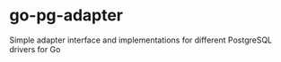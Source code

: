 # go-pg-adapter
Simple adapter interface and implementations for different PostgreSQL drivers for Go
